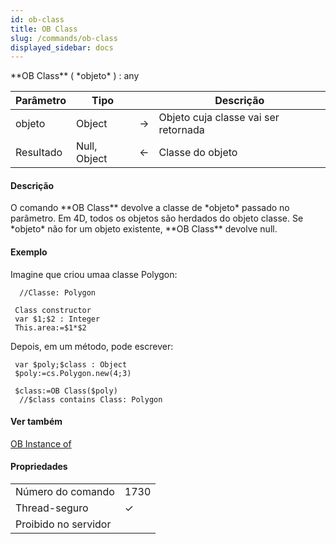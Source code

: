 ```yaml
---
id: ob-class
title: OB Class
slug: /commands/ob-class
displayed_sidebar: docs
---
```


<!--REF #_command_.OB Class.Syntax-->**OB Class** ( *objeto* ) : any<!-- END REF-->
<!--REF #_command_.OB Class.Params-->
| Parâmetro | Tipo |  | Descrição |
| --- | --- | --- | --- |
| objeto | Object | &#8594;  | Objeto cuja classe vai ser retornada |
| Resultado | Null, Object | &#8592; | Classe do objeto |

<!-- END REF-->

#### Descrição 

<!--REF #_command_.OB Class.Summary-->O comando **OB Class** devolve a classe de *objeto* passado no parâmetro.<!-- END REF--> Em 4D, todos os objetos são herdados do objeto classe. Se *objeto* não for um objeto existente, **OB Class** devolve null.

#### Exemplo 

Imagine que criou umaa classe Polygon:

```4d
  //Classe: Polygon
 
 Class constructor
 var $1;$2 : Integer
 This.area:=$1*$2
```

Depois, em um método, pode escrever:

```4d
 var $poly;$class : Object
 $poly:=cs.Polygon.new(4;3)
 
 $class:=OB Class($poly)
  //$class contains Class: Polygon
```

#### Ver também 

[OB Instance of](ob-instance-of.md)  

#### Propriedades
|  |  |
| --- | --- |
| Número do comando | 1730 |
| Thread-seguro | &check; |
| Proibido no servidor ||


